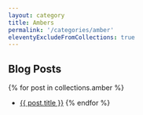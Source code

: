 ```yaml
---
layout: category
title: Ambers
permalink: '/categories/amber'
eleventyExcludeFromCollections: true
---
```


## Blog Posts

{% for post in collections.amber %}
  * <a href="{{post.url}}"  target="_self">{{ post.title }}</a>
{% endfor %}

